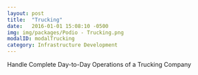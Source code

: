 ```yaml
---
layout: post
title:  "Trucking"
date:   2016-01-01 15:08:10 -0500
img: img/packages/Podio - Trucking.png
modalID: modalTrucking
category: Infrastructure Development
---
```

Handle Complete Day-to-Day Operations of a Trucking Company
<form action="" method="POST">
  <script
    src="https://checkout.stripe.com/checkout.js" class="stripe-button"
    data-key="pk_live_eoqffBa4Ls4GxY7Rk6PbwrwJ"
    data-amount="200000"
    data-name="Podio - Trucking"
    data-description="Handle Complete Day-to-Day Operations of a Trucking Company"
    data-image="https://s3.amazonaws.com/levlup.co/128x128.png"
    data-locale="auto">
  </script>
</form>